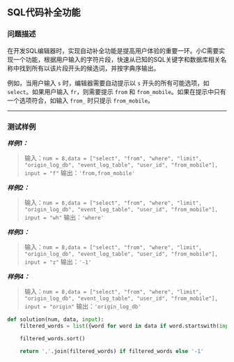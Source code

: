 ## SQL代码补全功能

### 问题描述

在开发SQL编辑器时，实现自动补全功能是提高用户体验的重要一环。小C需要实现一个功能，根据用户输入的字符片段，快速从已知的SQL关键字和数据库相关名称中找到所有以该片段开头的候选词，并按字典序输出。

例如，当用户输入 `s` 时，编辑器需要自动提示以 `s` 开头的所有可能选项，如 `select`。如果用户输入 `fr`，则需要提示 `from` 和 `from_mobile`。如果在提示中只有一个选项符合，如输入 `from_` 时只提示 `from_mobile`。

------

### 测试样例

***样例1：***

> 输入：`num = 8,data = ["select", "from", "where", "limit", "origin_log_db", "event_log_table", "user_id", "from_mobile"], input = "f"`
> 输出：`'from,from_mobile'`

***样例2：***

> 输入：`num = 8,data = ["select", "from", "where", "limit", "origin_log_db", "event_log_table", "user_id", "from_mobile"], input = "wh"`
> 输出：`'where'`

***样例3：***

> 输入：`num = 8,data = ["select", "from", "where", "limit", "origin_log_db", "event_log_table", "user_id", "from_mobile"], input = "z"`
> 输出：`'-1'`

***样例4：***

> 输入：`num = 8,data = ["select", "from", "where", "limit", "origin_log_db", "event_log_table", "user_id", "from_mobile"], input = "origin"`
> 输出：`'origin_log_db'`

```python
def solution(num, data, input):
    filtered_words = list({word for word in data if word.startswith(input)})

    filtered_words.sort()

    return ','.join(filtered_words) if filtered_words else '-1'
```

